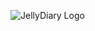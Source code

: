![JellyDiary Logo](https://github.com/JellyDiary/JellyDiary_FE/assets/151002897/89ae9133-734e-488e-80e7-e6173a609470)
